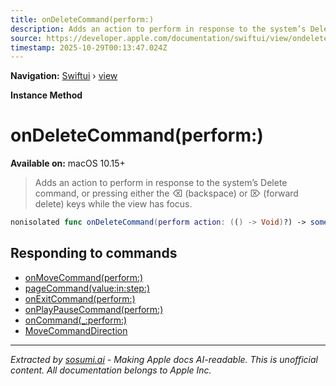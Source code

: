 ```yaml
---
title: onDeleteCommand(perform:)
description: Adds an action to perform in response to the system’s Delete command, or pressing either the ⌫ (backspace) or ⌦ (forward delete) keys while the view has focus.
source: https://developer.apple.com/documentation/swiftui/view/ondeletecommand(perform:)
timestamp: 2025-10-29T00:13:47.024Z
---
```


**Navigation:** [Swiftui](/documentation/swiftui) › [view](/documentation/swiftui/view)

**Instance Method**

# onDeleteCommand(perform:)

**Available on:** macOS 10.15+

> Adds an action to perform in response to the system’s Delete command, or pressing either the ⌫ (backspace) or ⌦ (forward delete) keys while the view has focus.

```swift
nonisolated func onDeleteCommand(perform action: (() -> Void)?) -> some View
```

## Responding to commands

- [onMoveCommand(perform:)](/documentation/swiftui/view/onmovecommand(perform:))
- [pageCommand(value:in:step:)](/documentation/swiftui/view/pagecommand(value:in:step:))
- [onExitCommand(perform:)](/documentation/swiftui/view/onexitcommand(perform:))
- [onPlayPauseCommand(perform:)](/documentation/swiftui/view/onplaypausecommand(perform:))
- [onCommand(_:perform:)](/documentation/swiftui/view/oncommand(_:perform:))
- [MoveCommandDirection](/documentation/swiftui/movecommanddirection)

---

*Extracted by [sosumi.ai](https://sosumi.ai) - Making Apple docs AI-readable.*
*This is unofficial content. All documentation belongs to Apple Inc.*

